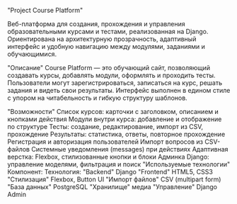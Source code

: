 "Project Course Platform"

Веб-платформа для создания, прохождения и управления образовательными курсами и тестами, реализованная на Django. Ориентирована на архитектурную прозрачность, адаптивный интерфейс и удобную навигацию между модулями, заданиями и обучающимися.

"Описание"
Course Platform — это обучающий сайт, позволяющий создавать курсы, добавлять модули, оформлять и проходить тесты. Пользователи могут зарегистрироваться, записаться на курс, решать задания и видеть свои результаты. Интерфейс выполнен в едином стиле с упором на читабельность и гибкую структуру шаблонов.

"Возможности"
Список курсов: карточки с заголовком, описанием и кнопками действия
Модули внутри курса: добавление и отображение по структуре
Тесты: создание, редактирование, импорт из CSV, прохождение
Результаты: статистика, ответы, повторное прохождение
Регистрация и авторизация пользователей
Импорт вопросов из CSV-файлов
Системные уведомления (messages) при действиях
Адаптивная верстка: Flexbox, стилизованные кнопки и блоки
Админка Django: управление моделями, фильтрация и поиск
 
"Используемые технологии"
Компонент:	Технология:
"Backend"	 Django
"Frontend"	 HTML5, CSS3
"Стилизация"	 Flexbox, Button UI
"Импорт файлов"	 CSV (multipart form)
"База данных"     PostgreSQL
"Хранилище"           медиа	
"Управление"	           Django Admin
